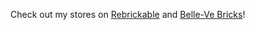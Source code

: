 Check out my stores on <a href="https://rebrickable.com/users/BonkersBricks/profile/">Rebrickable</a> and <a href="https://bellevebricks.co.uk/vendors/bonkersbricks/">Belle-Ve Bricks</a>!
